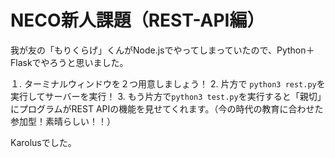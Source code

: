 # NECO新人課題（REST-API編）

我が友の「もりくらげ」くんがNode.jsでやってしまっていたので、Python＋Flaskでやろうと思いました。

１. ターミナルウィンドウを２つ用意しましょう！
2. 片方で `python3 rest.py`を実行してサーバーを実行！
3. もう片方で`python3 test.py`を実行すると「親切」にプログラムがREST APIの機能を見せてくれます。（今の時代の教育に合わせた参加型！素晴らしい！！）

Karolusでした。
